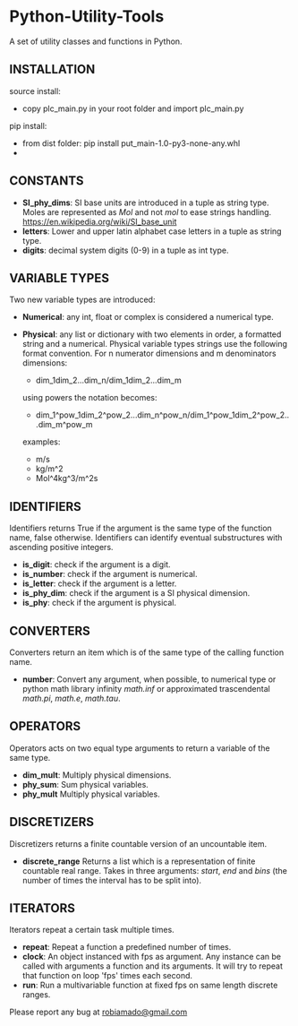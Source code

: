 # Python-Utility-Tools
A set of utility classes and functions in Python.

## INSTALLATION

source install:
  - copy plc_main.py in your root folder and import plc_main.py

pip install:
  - from dist folder: pip install put_main-1.0-py3-none-any.whl
  - 
## CONSTANTS

- **SI_phy_dims**: SI base units are introduced in a tuple as string type. Moles are represented as _Mol_ and not _mol_ to ease strings handling. https://en.wikipedia.org/wiki/SI_base_unit
- **letters**: Lower and upper latin alphabet case letters in a tuple as string type.
- **digits**: decimal system digits (0-9) in a tuple as int type.

## VARIABLE TYPES

Two new variable types are introduced:

- **Numerical**: any int, float or complex is considered a numerical type.

- **Physical**: any list or dictionary with two elements in order, a formatted string and a numerical. Physical variable types strings use the following format convention.
For n numerator dimensions and m denominators dimensions:
  - dim_1dim_2...dim_n/dim_1dim_2...dim_m

  using powers the notation becomes:
  - dim_1^pow_1dim_2^pow_2...dim_n^pow_n/dim_1^pow_1dim_2^pow_2...dim_m^pow_m

  examples:
  - m/s
  - kg/m^2
  - Mol^4kg^3/m^2s

## IDENTIFIERS

Identifiers returns True if the argument is the same type of the function
name, false otherwise. Identifiers can identify eventual substructures
with ascending positive integers.

- **is_digit**: check if the argument is a digit.
- **is_number**: check if the argument is numerical.
- **is_letter**: check if the argument is a letter.
- **is_phy_dim**: check if the argument is a SI physical dimension.
- **is_phy**: check if the argument is physical.

## CONVERTERS

Converters return an item which is of the same type of 
the calling function name.

- **number**: Convert any argument, when possible, to numerical type or python math library infinity _math.inf_ or
  approximated trascendental _math.pi_, _math.e_, _math.tau_.
  
## OPERATORS

Operators acts on two equal type arguments to return a variable 
of the same type.

- **dim_mult**: Multiply physical dimensions.
- **phy_sum**: Sum physical variables.
- **phy_mult** Multiply physical variables.

## DISCRETIZERS

Discretizers returns a finite countable version of an uncountable item.

- **discrete_range** Returns a list which is a representation of finite countable real range. Takes in three arguments: _start_, _end_ and _bins_ (the number of times the interval has to be split into).

## ITERATORS

Iterators repeat a certain task multiple times.
- **repeat**: Repeat a function a predefined number of times.
- **clock**: An object instanced with fps as argument. Any instance can be called with arguments a function and its
              arguments. It will try to repeat that function on loop 'fps' times each second.
- **run**: Run a multivariable function at fixed fps on same length discrete ranges.

Please report any bug at robiamado@gmail.com

